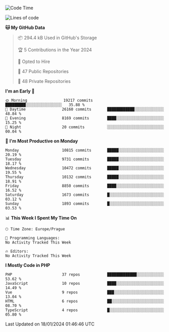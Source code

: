 <!--START_SECTION:waka-->
![Code Time](http://img.shields.io/badge/Code%20Time-1%2C583%20hrs%2058%20mins-blue)

![Lines of code](https://img.shields.io/badge/From%20Hello%20World%20I%27ve%20Written-17.0%20million%20lines%20of%20code-blue)

**🐱 My GitHub Data** 

> 📦 294.4 kB Used in GitHub's Storage 
 > 
> 🏆 5 Contributions in the Year 2024
 > 
> 💼 Opted to Hire
 > 
> 📜 47 Public Repositories 
 > 
> 🔑 48 Private Repositories 
 > 
**I'm an Early 🐤** 

```text
🌞 Morning                19217 commits       █████████░░░░░░░░░░░░░░░░   35.88 % 
🌆 Daytime                26160 commits       ████████████░░░░░░░░░░░░░   48.84 % 
🌃 Evening                8169 commits        ████░░░░░░░░░░░░░░░░░░░░░   15.25 % 
🌙 Night                  20 commits          ░░░░░░░░░░░░░░░░░░░░░░░░░   00.04 % 
```
📅 **I'm Most Productive on Monday** 

```text
Monday                   10815 commits       █████░░░░░░░░░░░░░░░░░░░░   20.19 % 
Tuesday                  9731 commits        █████░░░░░░░░░░░░░░░░░░░░   18.17 % 
Wednesday                10472 commits       █████░░░░░░░░░░░░░░░░░░░░   19.55 % 
Thursday                 10132 commits       █████░░░░░░░░░░░░░░░░░░░░   18.91 % 
Friday                   8850 commits        ████░░░░░░░░░░░░░░░░░░░░░   16.52 % 
Saturday                 1673 commits        █░░░░░░░░░░░░░░░░░░░░░░░░   03.12 % 
Sunday                   1893 commits        █░░░░░░░░░░░░░░░░░░░░░░░░   03.53 % 
```


📊 **This Week I Spent My Time On** 

```text
🕑︎ Time Zone: Europe/Prague

💬 Programming Languages: 
No Activity Tracked This Week

🔥 Editors: 
No Activity Tracked This Week
```

**I Mostly Code in PHP** 

```text
PHP                      37 repos            █████████████░░░░░░░░░░░░   53.62 % 
JavaScript               10 repos            ████░░░░░░░░░░░░░░░░░░░░░   14.49 % 
Vue                      9 repos             ███░░░░░░░░░░░░░░░░░░░░░░   13.04 % 
HTML                     6 repos             ██░░░░░░░░░░░░░░░░░░░░░░░   08.70 % 
TypeScript               4 repos             █░░░░░░░░░░░░░░░░░░░░░░░░   05.80 % 
```




 Last Updated on 18/01/2024 01:46:46 UTC
<!--END_SECTION:waka-->
<!--
**AlexKratky/AlexKratky** is a ✨ _special_ ✨ repository because its `README.md` (this file) appears on your GitHub profile.

Here are some ideas to get you started:

- 🔭 I’m currently working on ...
- 🌱 I’m currently learning ...
- 👯 I’m looking to collaborate on ...
- 🤔 I’m looking for help with ...
- 💬 Ask me about ...
- 📫 How to reach me: ...
- 😄 Pronouns: ...
- ⚡ Fun fact: ...
-->
